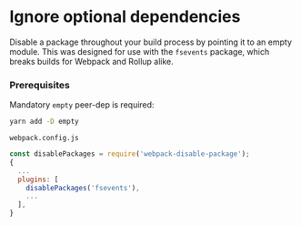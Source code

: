 # Ignore optional dependencies
Disable a package throughout your build process by pointing it to an empty
module. This was designed for use with the `fsevents` package, which breaks
builds for Webpack and Rollup alike.

### Prerequisites
Mandatory `empty` peer-dep is required:
```bash
yarn add -D empty
```

`webpack.config.js`
```javascript
const disablePackages = require('webpack-disable-package');
{
  ...
  plugins: [
    disablePackages('fsevents'),
    ...
  ],
}
```